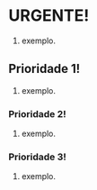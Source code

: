 # URGENTE!
1. exemplo.


## Prioridade 1!
1. exemplo.


### Prioridade 2!
1. exemplo.


### Prioridade 3!
1. exemplo.




